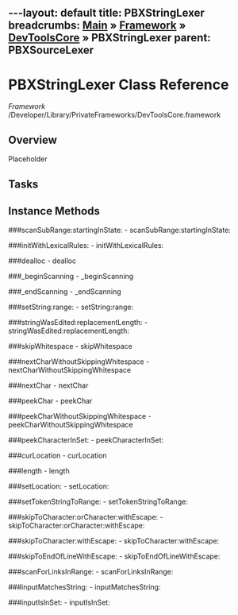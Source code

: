 ---layout: default
title: PBXStringLexer
breadcrumbs: <a href="/index.html">Main</a> &raquo; <a href="/Frameworks.html">Framework</a> &raquo; <a href="/Frameworks/DevToolsCore.html">DevToolsCore</a> &raquo; PBXStringLexer
parent: PBXSourceLexer 
---
# PBXStringLexer Class Reference

*Framework* /Developer/Library/PrivateFrameworks/DevToolsCore.framework

## Overview

Placeholder

## Tasks

## Instance Methods

<a name="-scanSubRange:startingInState:"></a>
###scanSubRange:startingInState:
    - scanSubRange:startingInState:

<a name="-initWithLexicalRules:"></a>
###initWithLexicalRules:
    - initWithLexicalRules:

<a name="-dealloc"></a>
###dealloc
    - dealloc

<a name="-_beginScanning"></a>
###_beginScanning
    - _beginScanning

<a name="-_endScanning"></a>
###_endScanning
    - _endScanning

<a name="-setString:range:"></a>
###setString:range:
    - setString:range:

<a name="-stringWasEdited:replacementLength:"></a>
###stringWasEdited:replacementLength:
    - stringWasEdited:replacementLength:

<a name="-skipWhitespace"></a>
###skipWhitespace
    - skipWhitespace

<a name="-nextCharWithoutSkippingWhitespace"></a>
###nextCharWithoutSkippingWhitespace
    - nextCharWithoutSkippingWhitespace

<a name="-nextChar"></a>
###nextChar
    - nextChar

<a name="-peekChar"></a>
###peekChar
    - peekChar

<a name="-peekCharWithoutSkippingWhitespace"></a>
###peekCharWithoutSkippingWhitespace
    - peekCharWithoutSkippingWhitespace

<a name="-peekCharacterInSet:"></a>
###peekCharacterInSet:
    - peekCharacterInSet:

<a name="-curLocation"></a>
###curLocation
    - curLocation

<a name="-length"></a>
###length
    - length

<a name="-setLocation:"></a>
###setLocation:
    - setLocation:

<a name="-setTokenStringToRange:"></a>
###setTokenStringToRange:
    - setTokenStringToRange:

<a name="-skipToCharacter:orCharacter:withEscape:"></a>
###skipToCharacter:orCharacter:withEscape:
    - skipToCharacter:orCharacter:withEscape:

<a name="-skipToCharacter:withEscape:"></a>
###skipToCharacter:withEscape:
    - skipToCharacter:withEscape:

<a name="-skipToEndOfLineWithEscape:"></a>
###skipToEndOfLineWithEscape:
    - skipToEndOfLineWithEscape:

<a name="-scanForLinksInRange:"></a>
###scanForLinksInRange:
    - scanForLinksInRange:

<a name="-inputMatchesString:"></a>
###inputMatchesString:
    - inputMatchesString:

<a name="-inputIsInSet:"></a>
###inputIsInSet:
    - inputIsInSet:

